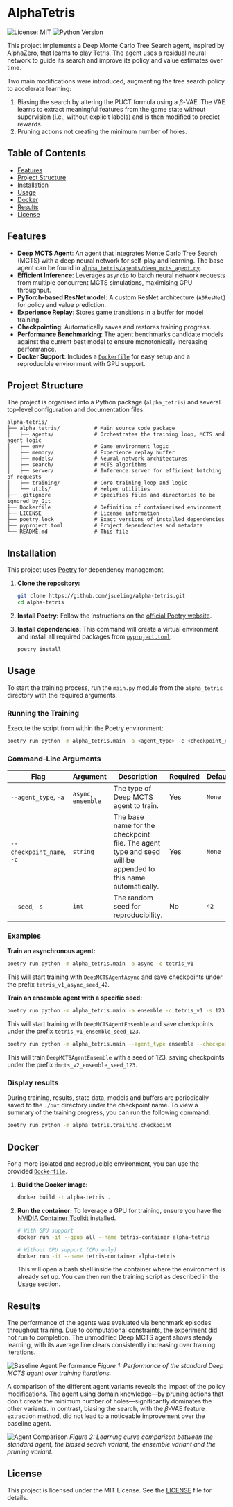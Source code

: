 # AlphaTetris
![License: MIT](https://img.shields.io/badge/License-MIT-yellow.svg)
![Python Version](https://img.shields.io/badge/python-3.9%2B-blue.svg)

This project implements a Deep Monte Carlo Tree Search agent, inspired by AlphaZero, that learns to play Tetris. The agent uses a residual neural network to guide its search and improve its policy and value estimates over time.

Two main modifications were introduced, augmenting the tree search policy to accelerate learning:
1. Biasing the search by altering the PUCT formula using a $\beta$-VAE. The VAE learns to extract meaningful features from the game state without supervision (i.e., without explicit labels) and is then modified to predict rewards.
2. Pruning actions not creating the minimum number of holes.

## Table of Contents
- [Features](#features)
- [Project Structure](#project-structure)
- [Installation](#installation)
- [Usage](#usage)
- [Docker](#docker)
- [Results](#results)
- [License](#license)

## Features

- **Deep MCTS Agent**: An agent that integrates Monte Carlo Tree Search (MCTS) with a deep neural network for self-play and learning. The base agent can be found in [`alpha_tetris/agents/deep_mcts_agent.py`](alpha_tetris/agents/deep_mcts_agent.py).
- **Efficient Inference**: Leverages `asyncio` to batch neural network requests from multiple concurrent MCTS simulations, maximising GPU throughput.
- **PyTorch-based ResNet model**: A custom ResNet architecture (`A0ResNet`) for policy and value prediction.
- **Experience Replay**: Stores game transitions in a buffer for model training.
- **Checkpointing**: Automatically saves and restores training progress.
- **Performance Benchmarking**: The agent benchmarks candidate models against the current best model to ensure monotonically increasing performance.
- **Docker Support**: Includes a [`Dockerfile`](Dockerfile) for easy setup and a reproducible environment with GPU support.

## Project Structure

The project is organised into a Python package (`alpha_tetris`) and several top-level configuration and documentation files.

```
alpha-tetris/
├── alpha_tetris/           # Main source code package
│   ├── agents/             # Orchestrates the training loop, MCTS and agent logic
│   ├── env/                # Game environment logic
│   ├── memory/             # Experience replay buffer
│   ├── models/             # Neural network architectures
│   ├── search/             # MCTS algorithms
│   ├── server/             # Inference server for efficient batching of requests
│   ├── training/           # Core training loop and logic
│   └── utils/              # Helper utilities
├── .gitignore              # Specifies files and directories to be ignored by Git
├── Dockerfile              # Definition of containerised environment
├── LICENSE                 # License information
├── poetry.lock             # Exact versions of installed dependencies
├── pyproject.toml          # Project dependencies and metadata
└── README.md               # This file
```

## Installation

This project uses [Poetry](https://python-poetry.org/) for dependency management.

1.  **Clone the repository:**
    ```bash
    git clone https://github.com/jsueling/alpha-tetris.git
    cd alpha-tetris
    ```

2.  **Install Poetry:**
    Follow the instructions on the [official Poetry website](https://python-poetry.org/docs/#installation).

3.  **Install dependencies:**
    This command will create a virtual environment and install all required packages from [`pyproject.toml`](pyproject.toml).
    ```bash
    poetry install
    ```

## Usage
To start the training process, run the `main.py` module from the `alpha_tetris` directory with the required arguments.

### Running the Training

Execute the script from within the Poetry environment:

```bash
poetry run python -m alpha_tetris.main -a <agent_type> -c <checkpoint_name>
```

### Command-Line Arguments

| Flag                | Argument          | Description                                                                                             | Required | Default |
| ------------------- | ----------------- | ------------------------------------------------------------------------------------------------------- | -------- | ------- |
| `--agent_type`, `-a`| `async`, `ensemble` | The type of Deep MCTS agent to train.                                                                   | Yes      | `None`  |
| `--checkpoint_name`, `-c`| `string`          | The base name for the checkpoint file. The agent type and seed will be appended to this name automatically. | Yes      | `None`  |
| `--seed`, `-s`      | `int`             | The random seed for reproducibility.                                                                    | No       | `42`    |

### Examples

**Train an asynchronous agent:**

```bash
poetry run python -m alpha_tetris.main -a async -c tetris_v1
```
This will start training with `DeepMCTSAgentAsync` and save checkpoints under the prefix `tetris_v1_async_seed_42`.

**Train an ensemble agent with a specific seed:**

```bash
poetry run python -m alpha_tetris.main -a ensemble -c tetris_v1 -s 123
```
This will start training with `DeepMCTSAgentEnsemble` and save checkpoints under the prefix `tetris_v1_ensemble_seed_123`.

```bash
poetry run python -m alpha_tetris.main --agent_type ensemble --checkpoint_name dmcts_v2 --seed 123
```
This will train `DeepMCTSAgentEnsemble` with a seed of 123, saving checkpoints under the prefix `dmcts_v2_ensemble_seed_123`.

### Display results
During training, results, state data, models and buffers are periodically saved to the `./out` directory under the checkpoint name. To view a summary of the training progress, you can run the following command:
```bash
poetry run python -m alpha_tetris.training.checkpoint
```

## Docker

For a more isolated and reproducible environment, you can use the provided [`Dockerfile`](Dockerfile).

1.  **Build the Docker image:**
    ```bash
    docker build -t alpha-tetris .
    ```

2.  **Run the container:**
    To leverage a GPU for training, ensure you have the [NVIDIA Container Toolkit](https://docs.nvidia.com/datacenter/cloud-native/container-toolkit/latest/install-guide.html) installed.

    ```bash
    # With GPU support
    docker run -it --gpus all --name tetris-container alpha-tetris

    # Without GPU support (CPU only)
    docker run -it --name tetris-container alpha-tetris
    ```

    This will open a bash shell inside the container where the environment is already set up. You can then run the training script as described in the [Usage](#usage) section.

## Results

The performance of the agents was evaluated via benchmark episodes throughout training. Due to computational constraints, the experiment did not run to completion. The unmodified Deep MCTS agent shows steady learning, with its average line clears consistently increasing over training iterations.

![Baseline Agent Performance](figures/unmodified_alphatetris.png)
*Figure 1: Performance of the standard Deep MCTS agent over training iterations.*

A comparison of the different agent variants reveals the impact of the policy modifications. The agent using domain knowledge—by pruning actions that don't create the minimum number of holes—significantly dominates the other variants. In contrast, biasing the search, with the $\beta$-VAE feature extraction method, did not lead to a noticeable improvement over the baseline agent.

![Agent Comparison](figures/alphatetris_variants.png)
*Figure 2: Learning curve comparison between the standard agent, the biased search variant, the ensemble variant and the pruning variant.*

## License

This project is licensed under the MIT License. See the [LICENSE](LICENSE) file for details.

